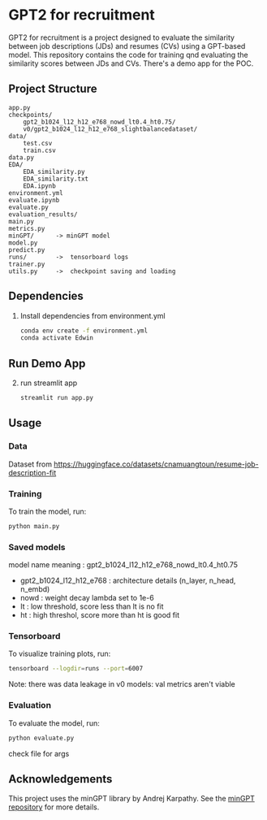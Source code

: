 # GPT2 for recruitment

GPT2 for recruitment is a project designed to evaluate the similarity between job descriptions (JDs) and resumes (CVs) using a GPT-based model. This repository contains the code for training qnd evaluating the similarity scores between JDs and CVs. There's a demo app for the POC.

## Project Structure

```
app.py
checkpoints/
    gpt2_b1024_l12_h12_e768_nowd_lt0.4_ht0.75/
    v0/gpt2_b1024_l12_h12_e768_slightbalancedataset/
data/
    test.csv
    train.csv
data.py
EDA/
    EDA_similarity.py
    EDA_similarity.txt
    EDA.ipynb
environment.yml
evaluate.ipynb
evaluate.py
evaluation_results/
main.py
metrics.py
minGPT/      -> minGPT model
model.py
predict.py
runs/        ->  tensorboard logs
trainer.py
utils.py     ->  checkpoint saving and loading
```

## Dependencies

1. Install dependencies from environment.yml

    ```sh
    conda env create -f environment.yml
    conda activate Edwin
    ```

## Run Demo App

2. run streamlit app

    ```sh
    streamlit run app.py
    ```

## Usage

### Data
Dataset from https://huggingface.co/datasets/cnamuangtoun/resume-job-description-fit

### Training

To train the model, run:
```sh
python main.py
```

### Saved models
model name meaning : gpt2_b1024_l12_h12_e768_nowd_lt0.4_ht0.75
  - gpt2_b1024_l12_h12_e768 : architecture details (n_layer, n_head, n_embd)
  - nowd : weight decay lambda set to 1e-6
  - lt : low threshold, score less than lt is no fit
  - ht : high threshol, score more than ht is good fit

### Tensorboard

To visualize training plots, run:
```sh
tensorboard --logdir=runs --port=6007
```
Note: there was data leakage in v0 models: val metrics aren't viable

### Evaluation

To evaluate the model, run:
```sh
python evaluate.py
```
check file for args

## Acknowledgements

This project uses the minGPT library by Andrej Karpathy. See the [minGPT repository](https://github.com/karpathy/minGPT) for more details.
